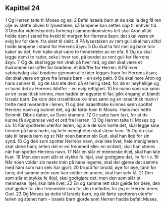 ## Kapittel 24

1 Og Herren talte til Moses og sa:
2 Befal Israels barn at de skal la deg få ren olje av støtte oliven til lysestaken, så lampene kan settes opp til enhver tid.
3 Utenfor vidnesbyrdets forheng i sammenkomstens telt skal Aron alltid holde dem i stand fra kveld til morgen for Herrens åsyn; det skal være en evig lov for dere, fra slekt til slekt.
4 På lysestaken av rent gull skal han alltid holde lampene i stand for Herrens åsyn.
5 Du skal ta fint mel og bake tolv kaker av det; hver kake skal være to tiendedeler av en efa.
6 Og du skal legge dem i to rader, seks i hver rad, på bordet av rent gull for Herrens åsyn.
7 Og du skal legge ren virak på hver rad, og den skal være et ihukommelses-offer for brødene, et ildoffer for Herren.
8 På hver sabbatsdag skal brødene gjennom alle tider legges fram for Herrens åsyn; det skal være en gave fra Israels barn - en evig pakt.
9 De skal høre Aron og hans sønner til, og de skal ete dem på et hellig sted; for de er høyhellige og er hans del av Herrens ildoffer - en evig rettighet.
10 En mann som var sønn av en israelittisk kvinne, men hadde en egypter til far, gikk engang ut blandt Israels barn. Da kom den israelittiske kvinnes sønn og en israelittisk mann i trette med hverandre i leiren,
11 og den israelittiske kvinnes sønn spottet Herrens navn og bannet det, og de førte ham til Moses. Hans mor hette Selomit, Dibris datter, av Dans stamme.
12 De satte ham fast, for at de kunne få avgjørelse ved et ord fra Herren.
13 Og Herren talte til Moses og sa:
14 Før spotteren utenfor leiren, og alle de som hørte det, skal legge sine hender på hans hode, og hele menigheten skal stene ham.
15 Og du skal tale til Israels barn og si: Når noen banner sin Gud, skal han lide for sin synd.
16 Og den som spotter Herrens navn, skal late livet, hele menigheten skal stene ham; enten det er en fremmed eller en innfødt, skal han stenes når han spotter Herrens navn.
17 Når en slår et menneske ihjel, skal han late livet.
18 Men den som slår et stykke fe ihjel, skal godtgjøre det, liv for liv.
19 Når noen volder sin neste mén på hans legeme, skal der gjøres det samme med ham som han selv har gjort:
20 brudd for brudd, øye for øye, tann for tann; det samme mén som han volder en annen, skal han selv få.
21 Den som slår et stykke fe ihjel, skal godtgjøre det; men den som slår et menneske ihjel, skal late livet.
22 En og samme rett skal gjelde for dere, den skal gjelde for den fremmede som for den innfødte; for jeg er Herren deres Gud.
23 Og Moses sa dette til Israels barn, og de førte spotteren utenfor leiren og stenet ham - Israels barn gjorde som Herren hadde befalt Moses.
